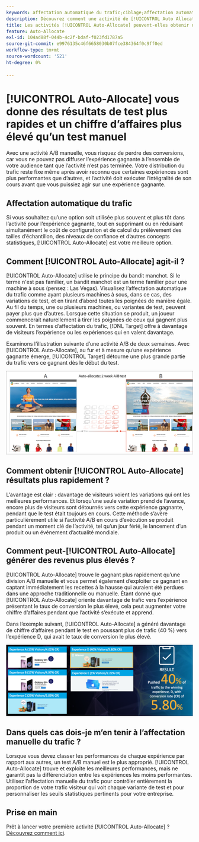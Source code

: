 ```yaml
---
keywords: affectation automatique du trafic;ciblage;affectation automatique;affectation automatique
description: Découvrez comment une activité de [!UICONTROL Auto Allocate] dans  [!DNL Adobe Target]  identifie un gagnant parmi plusieurs expériences et réaffecte automatiquement davantage de trafic au gagnant.
title: Les activités [!UICONTROL Auto-Allocate] peuvent-elles obtenir des résultats plus rapides et des revenus plus élevés ?
feature: Auto-Allocate
exl-id: 104ad88f-044b-4c2f-bdaf-f023fd1787a5
source-git-commit: e9976135c46f6658030b07fce384364f0c9ff0ed
workflow-type: tm+mt
source-wordcount: '521'
ht-degree: 0%

---
```


# [!UICONTROL Auto-Allocate] vous donne des résultats de test plus rapides et un chiffre d’affaires plus élevé qu’un test manuel

Avec une activité A/B manuelle, vous risquez de perdre des conversions, car vous ne pouvez pas diffuser l’expérience gagnante à l’ensemble de votre audience tant que l’activité n’est pas terminée. Votre distribution du trafic reste fixe même après avoir reconnu que certaines expériences sont plus performantes que d’autres, et l’activité doit exécuter l’intégralité de son cours avant que vous puissiez agir sur une expérience gagnante.

## Affectation automatique du trafic

Si vous souhaitez qu’une option soit utilisée plus souvent et plus tôt dans l’activité pour l’expérience gagnante, tout en supprimant ou en réduisant simultanément le coût de configuration et de calcul du prélèvement des tailles d’échantillon, des niveaux de confiance et d’autres concepts statistiques, [!UICONTROL Auto-Allocate] est votre meilleure option.

## Comment [!UICONTROL Auto-Allocate] agit-il ?

[!UICONTROL Auto-Allocate] utilise le principe du bandit manchot. Si le terme n&#39;est pas familier, un bandit manchot est un terme familier pour une machine à sous (pensez : Las Vegas). Visualisez l’affectation automatique du trafic comme ayant plusieurs machines à sous, dans ce cas, des variations de test, et en tirant d’abord toutes les poignées de manière égale. Au fil du temps, une ou plusieurs machines, ou variantes de test, peuvent payer plus que d’autres. Lorsque cette situation se produit, un joueur commencerait naturellement à tirer les poignées de ceux qui gagnent plus souvent. En termes d’affectation du trafic, [!DNL Target] offre à davantage de visiteurs l’expérience ou les expériences qui en valent davantage.

Examinons l’illustration suivante d’une activité A/B de deux semaines. Avec [!UICONTROL Auto-Allocate], au fur et à mesure qu’une expérience gagnante émerge, [!UICONTROL Target] détourne une plus grande partie du trafic vers ce gagnant dès le début du test.

![illustration de l’affectation automatique](/help/main/c-activities/automated-traffic-allocation/assets/Auto-Allocate-test.png)

## Comment obtenir [!UICONTROL Auto-Allocate] résultats plus rapidement ?

L’avantage est clair : davantage de visiteurs voient les variations qui ont les meilleures performances. Et lorsqu’une seule variation prend de l’avance, encore plus de visiteurs sont détournés vers cette expérience gagnante, pendant que le test était toujours en cours. Cette méthode s’avère particulièrement utile si l’activité A/B en cours d’exécution se produit pendant un moment clé de l’activité, tel qu’un jour férié, le lancement d’un produit ou un événement d’actualité mondiale.

## Comment peut-[!UICONTROL Auto-Allocate] générer des revenus plus élevés ?

[!UICONTROL Auto-Allocate] trouve le gagnant plus rapidement qu’une division A/B manuelle et vous permet également d’exploiter ce gagnant en captant immédiatement les recettes à la hausse qui auraient été perdues dans une approche traditionnelle ou manuelle. Étant donné que [!UICONTROL Auto-Allocate] oriente davantage de trafic vers l’expérience présentant le taux de conversion le plus élevé, cela peut augmenter votre chiffre d’affaires pendant que l’activité s’exécute et apprend.

Dans l’exemple suivant, [!UICONTROL Auto-Allocate] a généré davantage de chiffre d’affaires pendant le test en poussant plus de trafic (40 %) vers l’expérience D, qui avait le taux de conversion le plus élevé.

![&#x200B; L’affectation automatique fournit une illustration de chiffre d’affaires plus élevé](/help/main/c-activities/automated-traffic-allocation/assets/five-experiences.png)

## Dans quels cas dois-je m’en tenir à l’affectation manuelle du trafic ?

Lorsque vous devez classer les performances de chaque expérience par rapport aux autres, un test A/B manuel est le plus approprié. [!UICONTROL Auto-Allocate] trouve et exploite les meilleures performances, mais ne garantit pas la différenciation entre les expériences les moins performantes. Utilisez l’affectation manuelle du trafic pour contrôler entièrement la proportion de votre trafic visiteur qui voit chaque variante de test et pour personnaliser les seuils statistiques pertinents pour votre entreprise.

## Prise en main

Prêt à lancer votre première activité [!UICONTROL Auto-Allocate] ? [Découvrez comment ici](/help/main/c-activities/automated-traffic-allocation/automated-traffic-allocation.md).

